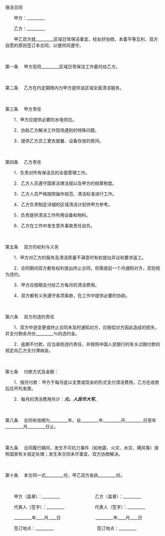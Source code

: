 



保洁合同



 

　　甲方：_________　　

　　乙方：_________　　

　　甲乙双方就_________区域日常保洁事宜，经友好协商，本着平等互利、双方自愿的原则签订本合同，以便共同遵守。

　　

第一条
　甲方现将_________区域日常保洁工作委托给乙方。

　　

第二条
　乙方在约定期限内为甲方提供该区域全面清洁服务。

　　

第三条
　甲方责任

　　1．甲方应提供必要的水电供应。

　　2．协助乙方解决工作现场遇到的特殊问题。

　　3．提供乙方员工更衣就餐、设备存放的房间。

　　

第四条
　乙方责任

　　1．负责对所有保洁员的全面管理工作。

　　2．乙方人员遵守国家法律法规以及甲方的规章制度。

　　3．乙方人员严格按照操作规范、清洁标准进行工作。

　　4．乙方负责制定详细的区域清洁计划供甲方参考。

　　5．负责提供清洁工作所用设备和物料。

　　6．乙方在工作中发生意外事故责任自负。

　　

第五条
　双方的权利与义务

　　1．甲方对乙方的服务及清洁质量不满意时有权提出异议和要求返工。

　　2．合同期间双方都有权利提出终止合同，但需提前一个月通知对方，否则视为违约。

　　3．甲方应按期支付给乙方每月的清洁费用。

　　4．双方都有义务遵守各项条款，在工作中提供必要的协助。

　　

第六条
　双方的违约责任

　　1．双方中途变更或终止合同未及时通知对方，应赔偿对方因此造成的损失，并支付剩余月份_________％的违约金。

　　2．逾期不付款，应当承担违约责任，并按照中国人民银行的有关过期付款的规定向乙方支付滞纳金。

　　

第七条
　付款方式及金额：

　　1．按月付款：甲方于每月底以支票或现金的形式支付清洁费用，乙方在收款后应开列发票。

　　2．每月的清洁费用共计：_________元，人民币大写_________。

　　

第八条
　合同有效期为_________年，自_________年_________月_________日至年_________月_________日止。

　　

第九条
　合同履行期间，发生不可抗力事件（如地震、火灾、水灾、飓风等）按照国家有关规定处理；发生本合同未尽事宜，双方协商解决。

　　

第十条
　本合同一式_________份，甲乙双方各执_________份。

　　

　　甲方（盖章）：_________　　　　　　　　乙方（盖章）：_________　　

　　代表人（签字）：_________　　　　　　　代表人（签字）：_________　　

　　_________年____月____日　　　　　　　　_________年____月____日　　

　　签订地点：_________　　　　　　　　　　签订地点：_________
